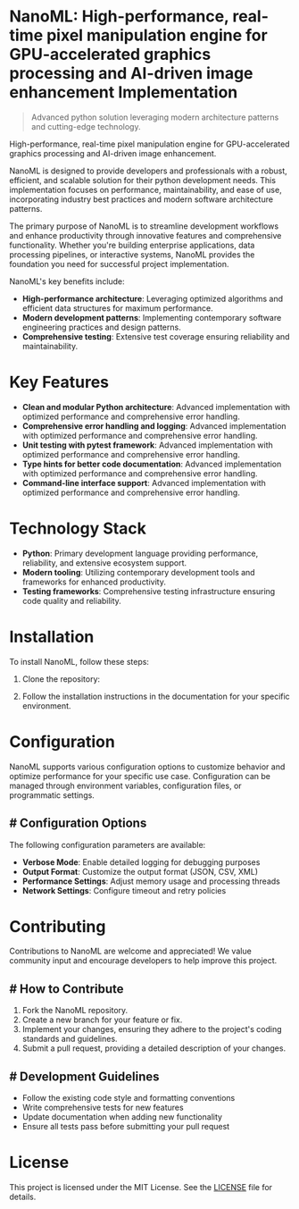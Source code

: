 <!-- fallback_NanoML_20250802202425_77045 -->

# NanoML: High-performance, real-time pixel manipulation engine for GPU-accelerated graphics processing and AI-driven image enhancement Implementation
> Advanced python solution leveraging modern architecture patterns and cutting-edge technology.

High-performance, real-time pixel manipulation engine for GPU-accelerated graphics processing and AI-driven image enhancement.

NanoML is designed to provide developers and professionals with a robust, efficient, and scalable solution for their python development needs. This implementation focuses on performance, maintainability, and ease of use, incorporating industry best practices and modern software architecture patterns.

The primary purpose of NanoML is to streamline development workflows and enhance productivity through innovative features and comprehensive functionality. Whether you're building enterprise applications, data processing pipelines, or interactive systems, NanoML provides the foundation you need for successful project implementation.

NanoML's key benefits include:

* **High-performance architecture**: Leveraging optimized algorithms and efficient data structures for maximum performance.
* **Modern development patterns**: Implementing contemporary software engineering practices and design patterns.
* **Comprehensive testing**: Extensive test coverage ensuring reliability and maintainability.

# Key Features

* **Clean and modular Python architecture**: Advanced implementation with optimized performance and comprehensive error handling.
* **Comprehensive error handling and logging**: Advanced implementation with optimized performance and comprehensive error handling.
* **Unit testing with pytest framework**: Advanced implementation with optimized performance and comprehensive error handling.
* **Type hints for better code documentation**: Advanced implementation with optimized performance and comprehensive error handling.
* **Command-line interface support**: Advanced implementation with optimized performance and comprehensive error handling.

# Technology Stack

* **Python**: Primary development language providing performance, reliability, and extensive ecosystem support.
* **Modern tooling**: Utilizing contemporary development tools and frameworks for enhanced productivity.
* **Testing frameworks**: Comprehensive testing infrastructure ensuring code quality and reliability.

# Installation

To install NanoML, follow these steps:

1. Clone the repository:


2. Follow the installation instructions in the documentation for your specific environment.

# Configuration

NanoML supports various configuration options to customize behavior and optimize performance for your specific use case. Configuration can be managed through environment variables, configuration files, or programmatic settings.

## # Configuration Options

The following configuration parameters are available:

* **Verbose Mode**: Enable detailed logging for debugging purposes
* **Output Format**: Customize the output format (JSON, CSV, XML)
* **Performance Settings**: Adjust memory usage and processing threads
* **Network Settings**: Configure timeout and retry policies

# Contributing

Contributions to NanoML are welcome and appreciated! We value community input and encourage developers to help improve this project.

## # How to Contribute

1. Fork the NanoML repository.
2. Create a new branch for your feature or fix.
3. Implement your changes, ensuring they adhere to the project's coding standards and guidelines.
4. Submit a pull request, providing a detailed description of your changes.

## # Development Guidelines

* Follow the existing code style and formatting conventions
* Write comprehensive tests for new features
* Update documentation when adding new functionality
* Ensure all tests pass before submitting your pull request

# License

This project is licensed under the MIT License. See the [LICENSE](https://github.com/cerenyilmazjinx/NanoML/blob/main/LICENSE) file for details.
